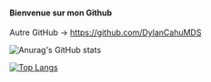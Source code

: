 #### Bienvenue sur mon Github

Autre GitHub -> https://github.com/DylanCahuMDS


![Anurag's GitHub stats](https://github-readme-stats.vercel.app/api?username=DylanCahu&show_icons=true&theme=radical)

[![Top Langs](https://github-readme-stats.vercel.app/api/top-langs/?username=DylanCahu&langs_count=5&theme=radical)](https://github.com/anuraghazra/github-readme-stats)

